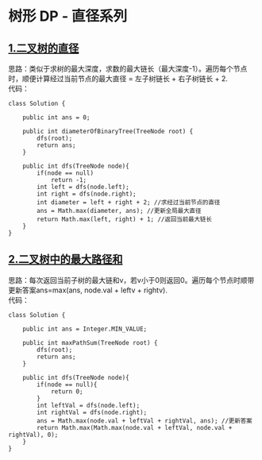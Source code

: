 # 树形 DP - 直径系列

## [1.二叉树的直径](https://leetcode.cn/problems/diameter-of-binary-tree/description/)
思路：类似于求树的最大深度，求数的最大链长（最大深度-1）。遍历每个节点时，顺便计算经过当前节点的最大直径 = 左子树链长 + 右子树链长 + 2.   
代码：
```
class Solution {

    public int ans = 0;

    public int diameterOfBinaryTree(TreeNode root) {
        dfs(root);
        return ans;
    }

    public int dfs(TreeNode node){
        if(node == null)
            return -1;
        int left = dfs(node.left);
        int right = dfs(node.right);
        int diameter = left + right + 2; //求经过当前节点的直径
        ans = Math.max(diameter, ans); //更新全局最大直径
        return Math.max(left, right) + 1; //返回当前最大链长
    }
}
```

## [2.二叉树中的最大路径和](https://leetcode.cn/problems/binary-tree-maximum-path-sum/description/)
思路：每次返回当前子树的最大链和v，若v小于0则返回0。遍历每个节点时顺带更新答案ans=max(ans, node.val + leftv + rightv).  
代码：
```
class Solution {

    public int ans = Integer.MIN_VALUE;

    public int maxPathSum(TreeNode root) {
        dfs(root);
        return ans;
    }

    public int dfs(TreeNode node){
        if(node == null){
            return 0;
        }
        int leftVal = dfs(node.left);
        int rightVal = dfs(node.right);
        ans = Math.max(node.val + leftVal + rightVal, ans); //更新答案
        return Math.max(Math.max(node.val + leftVal, node.val + rightVal), 0);
    }
}
```

